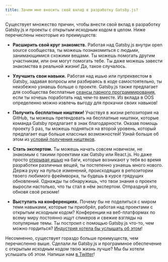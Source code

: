 ```yaml
---
title: Зачем мне вносить свой вклад в разработку Gatsby.js?
---
```


Существует множество причин, чтобы внести свой вклад в разработку Gatsby.js и проекты с открытым исходным кодом в целом. Ниже перечислены некоторые из преимуществ:

- **Расширить свой круг знакомств.** Работая над Gatsby.js внутри open source сообщества, ты можешь познакомиться с людьми, занимающимися схожими вещами. Ты можешь помогать другим участникам, или они могут помогать тебе. Ты даже можешь завести знакомства в реальной жизни! Да, такое случалось.

- **Улучшить свои навыки.** Работая над ишью или пулреквестом в Gatsby, задавая вопросы или разбираясь в коде самостоятельно, ты неизбежно узнаешь больше о проекте. Gatsby.js также предлагает для сообщества бесплатные [сеансы парного программирования](/contributing/pair-programming/), если ты хочешь поработать над чем-то вместе. Из вклада в OOS определенно можно извлечь выгоду для прокачки своих навыков!

- **Получить бесплатные ништяки!** Участвуя в жизни репозитория на GitHub, ты можешь претендовать на бесплатные ништяки, которые команда Gatsby предлагает в знак благодарности. Оказав помощь проекту 5 раз, ты можешь подняться на второй уровень, который предлагает еще больше классных возможностей! Узнай больше об этом из [условий получения ништяков](/contributing/contributor-swag/).

- **Стать экспертом.** Ты можешь начать совсем новичком, не знакомым с такими проектами как Gatsby или React.js. Но даже просто [открывая ишью](/contributing/how-to-file-an-issue/) на баги, которые возникают у тебя во время разработки различных вещей, ты постепенно узнаешь много нового. Держа руку на пульсе изменений, происходящих в репозитории твоего любимого фреймворка, ты будешь в курсе грядущих обновлений. Однажды ты обнаружишь, что твои знания о проекте выросли настолько, что ты стал в нём экспертом. Отпразднуй это, обновя своё резюме!

- **Выступать на конференциях.** Почему бы не поделиться с миром теми навыками, которые ты приобрёл, работая над проектами с открытым исходным кодом? Конференции на веб-платформах по всему миру постоянно ищут спикеров и свежие взгляды на популярные темы. Ты построил с помощью Gatsby.js что-то, чем можно гордиться? [Индустрия хотела бы услышать об этом](http://weareallaweso.me/)!

Несомненно, существует гораздо больше преимуществ, чем перечисленно выше. Сделали ли Gatsby.js и программное обеспечение с открытым исходным кодом твою жизнь лучше? Мы бы хотели услышать об этом. Напиши нам [в Twitter](https://twitter.com/gatsbyjs)!
